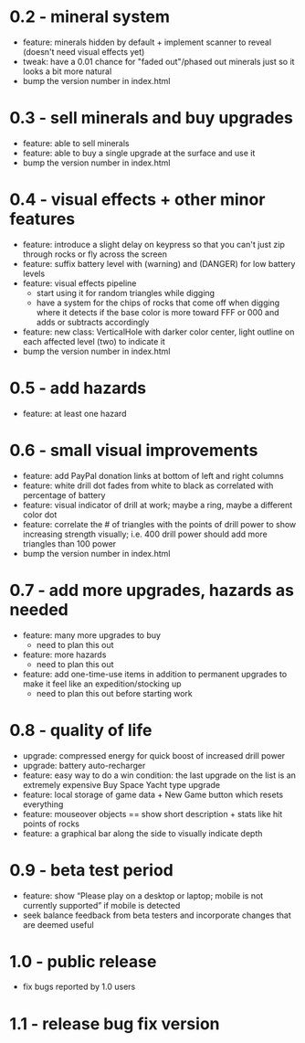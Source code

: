
# 0.2 - mineral system

* feature: minerals hidden by default + implement scanner to reveal (doesn't need visual effects yet)
* tweak: have a 0.01 chance for "faded out"/phased out minerals just so it looks a bit more natural
* bump the version number in index.html

# 0.3 - sell minerals and buy upgrades

* feature: able to sell minerals
* feature: able to buy a single upgrade at the surface and use it
* bump the version number in index.html

# 0.4 - visual effects + other minor features

* feature: introduce a slight delay on keypress so that you can't just zip through rocks or fly across the screen
* feature: suffix battery level with (warning) and (DANGER) for low battery levels
* feature: visual effects pipeline
    * start using it for random triangles while digging
    * have a system for the chips of rocks that come off when digging where it detects if the base color is more toward FFF or 000 and adds or subtracts accordingly
* feature: new class: VerticalHole with darker color center, light outline on each affected level (two) to indicate it
* bump the version number in index.html

# 0.5 - add hazards

* feature: at least one hazard


# 0.6 - small visual improvements

* feature: add PayPal donation links at bottom of left and right columns
* feature: white drill dot fades from white to black as correlated with percentage of battery
* feature: visual indicator of drill at work; maybe a ring, maybe a different color dot
* feature: correlate the # of triangles with the points of drill power to show increasing strength visually; i.e. 400 drill power should add more triangles than 100 power
* bump the version number in index.html

# 0.7 - add more upgrades, hazards as needed

* feature: many more upgrades to buy
    * need to plan this out
* feature: more hazards
    * need to plan this out
* feature: add one-time-use items in addition to permanent upgrades to make it feel like an expedition/stocking up
    * need to plan this out before starting work

# 0.8 - quality of life

* upgrade: compressed energy for quick boost of increased drill power
* upgrade: battery auto-recharger
* feature: easy way to do a win condition: the last upgrade on the list is an extremely expensive Buy Space Yacht type upgrade
* feature: local storage of game data + New Game button which resets everything
* feature: mouseover objects == show short description + stats like hit points of rocks
* feature: a graphical bar along the side to visually indicate depth

# 0.9 - beta test period

* feature: show “Please play on a desktop or laptop; mobile is not currently supported” if mobile is detected
* seek balance feedback from beta testers and incorporate changes that are deemed useful

# 1.0 - public release

* fix bugs reported by 1.0 users

# 1.1 - release bug fix version
